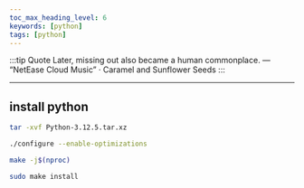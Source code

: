 ```yaml
---
toc_max_heading_level: 6
keywords: [python]
tags: [python]
---
```



:::tip Quote
Later, missing out also became a human commonplace.
— “NetEase Cloud Music” · Caramel and Sunflower Seeds
:::

---

## install python

```bash
tar -xvf Python-3.12.5.tar.xz
```

```bash
./configure --enable-optimizations
```

```bash
make -j$(nproc)
```

```bash
sudo make install
```